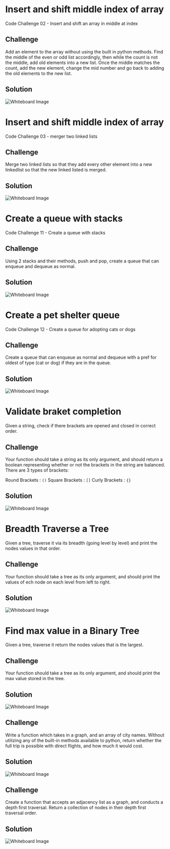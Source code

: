 # Insert and shift middle index of array
Code Challenge 02 - Insert and shift an array in middle at index

## Challenge
Add an element to the array without using the built in python methods. Find the middle of the even or odd list accordingly, then while the count is not the middle, add old elements into a new list. Once the middle matches the count, add the new element, change the mid number and go back to adding the old elements to the new list. 

## Solution
![Whiteboard Image](../../assets/array_shift.jpg)

# Insert and shift middle index of array
Code Challenge 03 - merger two linked lists

## Challenge
Merge two linked lists so that they add every other element into a new linkedlist so that the new linked listed is merged. 

## Solution
![Whiteboard Image](../../assets/ll_merge.jpg)


# Create a queue with stacks
Code Challenge 11 - Create a queue with stacks

## Challenge
Using 2 stacks and their methods, push and pop, create a queue that can enqueue and dequeue as normal. 

## Solution
![Whiteboard Image](../../assets/queue_w_stacks.jpg)

# Create a pet shelter queue
Code Challenge 12 - Create a queue for adopting cats or dogs 

## Challenge
Create a queue that can enqueue as normal and dequeue with a pref for oldest of type (cat or dog) if they are in the queue. 

## Solution
![Whiteboard Image](../../assets/pet_shelter.JPG)

# Validate braket completion
Given a string, check if there brackets are opened and closed in correct order. 

## Challenge
Your function should take a string as its only argument, and should return a boolean representing whether or not the brackets in the string are balanced. There are 3 types of brackets:

Round Brackets : `()`
Square Brackets : `[]`
Curly Brackets : `{}`

## Solution
![Whiteboard Image](../../assets/brakets.jpeg)

# Breadth Traverse a Tree
Given a tree, traverse it via its breadth (going level by level) and print the nodes values in that order. 

## Challenge
Your function should take a tree as its only argument, and should print the values of ech node on each level from left to right.

## Solution
![Whiteboard Image](../../assets/breadth.jpg)

# Find max value in a Binary Tree
Given a tree, traverse it return the nodes values that is the largest.

## Challenge
Your function should take a tree as its only argument, and should print the max value stored in the tree.

## Solution
![Whiteboard Image](../../assets/max_val_in_tree.jpg)


## Challenge
Write a function which takes in a graph, and an array of city names. Without utilizing any of the built-in methods available to python, return whether the full trip is possible with direct flights, and how much it would cost.

## Solution
![Whiteboard Image](../../assets/graph_get_edge.JPG)


## Challenge
Create a function that accepts an adjacency list as a graph, and conducts a depth first traversal. Return a collection of nodes in their depth first traversal order. 

## Solution
![Whiteboard Image](../../assets/depth_first_graph.JPG)

